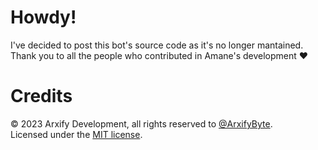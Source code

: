 # Howdy!
I've decided to post this bot's source code as it's no longer mantained.<br>
Thank you to all the people who contributed in Amane's development ❤️

# Credits
©️ 2023 Arxify Development, all rights reserved to [@ArxifyByte](https://github.com/arxifybyte).<br>
Licensed under the [MIT license](https://github.com/ArxifyByte/amane/blob/main/LICENSE).
